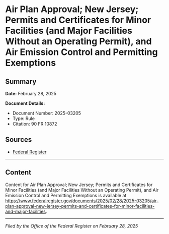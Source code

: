 # Air Plan Approval; New Jersey; Permits and Certificates for Minor Facilities (and Major Facilities Without an Operating Permit), and Air Emission Control and Permitting Exemptions

## Summary

**Date:** February 28, 2025

**Document Details:**
- Document Number: 2025-03205
- Type: Rule
- Citation: 90 FR 10872

## Sources
- [Federal Register](https://www.federalregister.gov/documents/2025/02/28/2025-03205/air-plan-approval-new-jersey-permits-and-certificates-for-minor-facilities-and-major-facilities)

---

## Content

Content for Air Plan Approval; New Jersey; Permits and Certificates for Minor Facilities (and Major Facilities Without an Operating Permit), and Air Emission Control and Permitting Exemptions is available at https://www.federalregister.gov/documents/2025/02/28/2025-03205/air-plan-approval-new-jersey-permits-and-certificates-for-minor-facilities-and-major-facilities.

---

*Filed by the Office of the Federal Register on February 28, 2025*
